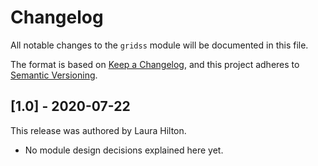 # Changelog

All notable changes to the `gridss` module will be documented in this file.

The format is based on [Keep a Changelog](https://keepachangelog.com/en/1.0.0/),
and this project adheres to [Semantic Versioning](https://semver.org/spec/v2.0.0.html).

## [1.0] - 2020-07-22

This release was authored by Laura Hilton.

<!-- TODO: Explain each important module design decision below. -->

- No module design decisions explained here yet.
